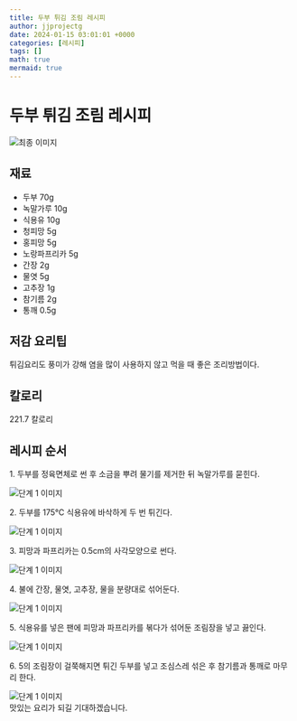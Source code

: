 ```yaml
---
title: 두부 튀김 조림 레시피
author: jjprojectg
date: 2024-01-15 03:01:01 +0000
categories: [레시피]
tags: []
math: true
mermaid: true
---
```

<meta name="og:type" content="website"/>
<meta charset="UTF-8"/>
<div class="header">
  <h1>두부 튀김 조림 레시피</h1>
</div>

<div class="container my-4">
  <div class="row">
    <div class="col-12 col-md-6">
      <div class="recipe-image">
        <img src="http://www.foodsafetykorea.go.kr/uploadimg/20141117/20141117053437_1416213277067.jpg" class="step-image" alt="최종 이미지"/>
      </div>
    </div>
    <div class="col-12 col-md-6">
      <div class="ingredients">
        <h2>재료</h2>
        <ul class="card">
          <li> 두부 70g </li>
          <li>  녹말가루 10g </li>
          <li>  식용유 10g </li>
          <li>  청피망 5g </li>
          <li>  홍피망 5g </li>
          <li>  노랑파프리카 5g </li>
          <li>  간장 2g </li>
          <li>  물엿 5g </li>
          <li>  고추장 1g </li>
          <li>  참기름 2g </li>
          <li>  통깨 0.5g </li>
</ul>
      </div>
    </div>
    <div class="col-12 col-md-6">
      <div class="ingredients">
        <h2>저감 요리팁</h2>
        <div class="card"> 
          <p>
            튀김요리도 풍미가 강해 염을 많이 사용하지 않고 먹을 때 좋은 조리방법이다.
          </p>
        </div>
      </div>
      <div class="ingredients">
        <h2>칼로리</h2>
        <div class="card"> 
          <p>
            221.7 칼로리
          </p>
        </div>
      </div>
    </div>
  </div>

  <h2 class="my-4">레시피 순서</h2>
  <div class="card recipe-card">
    <div class="card-body recipe-step">
      <p class="card-text step-description">1. 두부를 정육면체로 썬 후 소금을 뿌려 물기를 제거한 뒤 녹말가루를 묻힌다.</p>
      <img src="http://www.foodsafetykorea.go.kr/uploadimg/cook/836-1.jpg" alt="단계 1 이미지" class="step-image"/>
    </div>
  </div>
  <div class="card recipe-card">
    <div class="card-body recipe-step">
      <p class="card-text step-description">2. 두부를 175℃ 식용유에 바삭하게 두 번 튀긴다.</p>
      <img src="http://www.foodsafetykorea.go.kr/uploadimg/cook/836-2.jpg" alt="단계 1 이미지" class="step-image"/>
    </div>
  </div>
  <div class="card recipe-card">
    <div class="card-body recipe-step">
      <p class="card-text step-description">3. 피망과 파프리카는 0.5cm의 사각모양으로 썬다.</p>
      <img src="http://www.foodsafetykorea.go.kr/uploadimg/cook/836-3.jpg" alt="단계 1 이미지" class="step-image"/>
    </div>
  </div>
  <div class="card recipe-card">
    <div class="card-body recipe-step">
      <p class="card-text step-description">4. 불에 간장, 물엿, 고추장, 물을 분량대로 섞어둔다.</p>
      <img src="http://www.foodsafetykorea.go.kr/uploadimg/cook/836-4.jpg" alt="단계 1 이미지" class="step-image"/>
    </div>
  </div>
  <div class="card recipe-card">
    <div class="card-body recipe-step">
      <p class="card-text step-description">5. 식용유를 넣은 팬에 피망과 파프리카를 볶다가 섞어둔 조림장을 넣고 끓인다.</p>
      <img src="http://www.foodsafetykorea.go.kr/uploadimg/cook/836-5.jpg" alt="단계 1 이미지" class="step-image"/>
    </div>
  </div>
  <div class="card recipe-card">
    <div class="card-body recipe-step">
      <p class="card-text step-description">6. 5의 조림장이 걸쭉해지면 튀긴 두부를 넣고 조심스레 섞은 후 참기름과 통깨로 마무리 한다.</p>
      <img src="http://www.foodsafetykorea.go.kr/uploadimg/cook/836-6.jpg" alt="단계 1 이미지" class="step-image"/>
    </div>
  </div>

</div>
맛있는 요리가 되길 기대하겠습니다.
